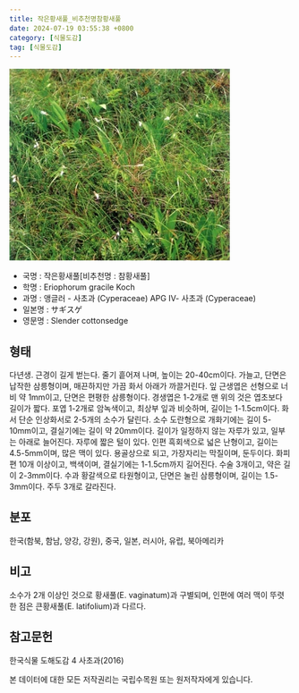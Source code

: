 ```yaml
---
title: 작은황새풀_비추천명참황새풀
date: 2024-07-19 03:55:38 +0800
category: [식물도감]
tag: [식물도감]
---
```




![작은황새풀[비추천명 : 참황새풀]](/assets/img/fileUpload/plants/basic/Cyperaceae/Eriophorum/5305/1_th2.JPG)
- 국명 : 작은황새풀[비추천명 : 참황새풀]
- 학명 : Eriophorum gracile Koch
- 과명 : 앵글러 - 사초과 (Cyperaceae) APG Ⅳ- 사초과 (Cyperaceae)
- 일본명 : サギスゲ
- 영문명 : Slender cottonsedge


## 형태
다년생. 근경이 길게 벋는다. 줄기 흩어져 나며, 높이는 20-40cm이다. 가늘고, 단면은 납작한 삼릉형이며, 매끈하지만 가끔 화서 아래가 까끌거린다. 잎 근생엽은 선형으로 너비 약 1mm이고, 단면은 편평한 삼릉형이다. 경생엽은 1-2개로 맨 위의 것은 엽초보다 길이가 짧다. 포엽 1-2개로 암녹색이고, 최상부 잎과 비슷하며, 길이는 1-1.5cm이다. 화서 단순 인상화서로 2-5개의 소수가 달린다. 소수 도란형으로 개화기에는 길이 5-10mm이고, 결실기에는 길이 약 20mm이다. 길이가 일정하지 않는 자루가 있고, 일부는 아래로 늘어진다. 자루에 짧은 털이 있다. 인편 흑회색으로 넓은 난형이고, 길이는 4.5-5mm이며, 많은 맥이 있다. 용골상으로 되고, 가장자리는 막질이며, 둔두이다. 화피편 10개 이상이고, 백색이며, 결실기에는 1-1.5cm까지 길어진다. 수술 3개이고, 약은 길이 2-3mm이다. 수과 황갈색으로 타원형이고, 단면은 눌린 삼릉형이며, 길이는 1.5-3mm이다. 주두 3개로 갈라진다.
## 분포
한국(함북, 함남, 양강, 강원), 중국, 일본, 러시아, 유럽, 북아메리카  
## 비고
소수가 2개 이상인 것으로 황새풀(E. vaginatum)과 구별되며, 인편에 여러 맥이 뚜렷한 점은 큰황새풀(E. latifolium)과 다르다.
## 참고문헌
한국식물 도해도감 4 사초과(2016)






본 데이터에 대한 모든 저작권리는 국립수목원 또는 원저작자에게 있습니다.
